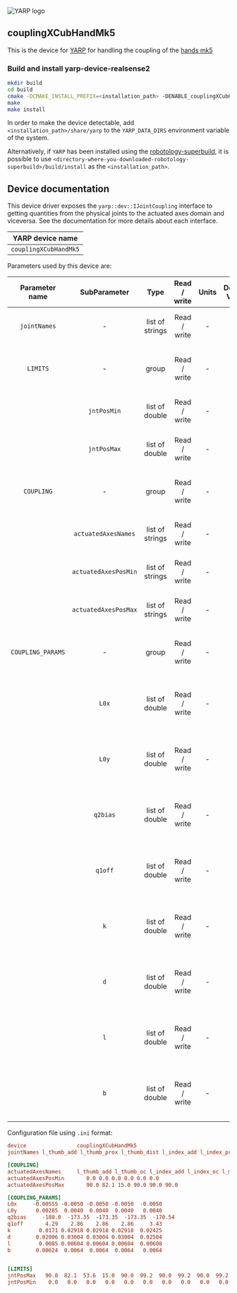 ![YARP logo](https://raw.githubusercontent.com/robotology/yarp/master/doc/images/yarp-robot-24.png "yarp-device-realsense2")
## couplingXCubHandMk5


This is the device for [YARP](https://www.yarp.it/) for handling the coupling of the [hands mk5](https://icub-tech-iit.github.io/documentation/hands/hands_mk5_coupling/)


### Build and install yarp-device-realsense2

```bash
mkdir build
cd build
cmake -DCMAKE_INSTALL_PREFIX=<installation_path> -DENABLE_couplingXCubHandMk5=BOOL:ON ..
make
make install
```

In order to make the device detectable, add `<installation_path>/share/yarp` to the `YARP_DATA_DIRS` environment variable of the system.

Alternatively, if `YARP` has been installed using the [robotology-superbuild](https://github.com/robotology/robotology-superbuild), it is possible to use `<directory-where-you-downloaded-robotology-superbuild>/build/install` as the `<installation_path>`.


## Device documentation

This device driver exposes the `yarp::dev::IJointCoupling` interface to getting
quantities from the physical joints to the actuated axes domain and viceversa.
See the documentation for more details about each interface.


| YARP device name |
|:----------------:|
| `couplingXCubHandMk5`     |

Parameters used by this device are:

| Parameter name               | SubParameter      | Type           | Read / write | Units   | Default Value | Required        | Description                                                                           | Notes                                                                 |
|:----------------------------:|:-----------------:|:--------------:|:------------:|:-------:|:-------------:|:---------------:|:-------------------------------------------------------------------------------------:|:---------------------------------------------------------------------:|
|  `jointNames`                      |     -             |   list of strings       | Read / write | -       |   -           |  Yes            | Names of the physical joints                                   |                                   |
|  `LIMITS`                      |     -             |   group      | Read / write | -       |   -           |  Yes            | group containing the physical joint limits                                     |                                   |
|                      |     `jntPosMin`        | list of double     | Read / write | -       |   -           |  Yes            | Phyisical joints' position minimum                                  |                      |
|                      |     `jntPosMax`        | list of double     | Read / write | -       |   -           |  Yes            | Phyisical joints' position maximum                                  |                                 |
|  `COUPLING`                      |     -             | group         | Read / write | -       |   -           |  Yes            | The group containing the coupling description
|                      |     `actuatedAxesNames`        | list of strings     | Read / write | -       |   -           |  Yes            | Names of the actuated axes                                      |                                   |
|                      |     `actuatedAxesPosMin`        | list of strings     | Read / write | -       |   -           |  Yes            | Actuated axes' position minimum                                      |                                   |
|                      |     `actuatedAxesPosMax`        | list of strings     | Read / write | -       |   -           |  Yes            | Actuated axes' position maximum                                      |                                   |
|  `COUPLING_PARAMS`                      |     -             | group         | Read / write | -       |   -           |  Yes            | The group containing the coupling params                                   |                                   |
|                      |     `L0x`        | list of double     | Read / write | -       |   -           |  Yes            | x coordinate of the first end of the lever is applied                                      |           The lenght of the list must be 5                        |
|                      |     `L0y`        | list of double     | Read / write | -       |   -           |  Yes            | y coordinate of the first end of the lever is applied                                      |           The lenght of the list must be 5                        |
|                      |     `q2bias`        | list of double     | Read / write | -       |   -           |  Yes            | Angle of L1 - P1  when the finger is fully open           |           The lenght of the list must be 5                        |
|                      |     `q1off`        | list of double     | Read / write | -       |   -           |  Yes            | Angle of P1 - P0  when the finger is fully closed           |           The lenght of the list must be 5                        |
|                      |     `k`        | list of double     | Read / write | -       |   -           |  Yes            | Connecting rod length, \|L1-L0\|           |           The lenght of the list must be 5                        |
|                      |     `d`        | list of double     | Read / write | -       |   -           |  Yes            | Distance between the two joints, P1 and P0           |           The lenght of the list must be 5                        |
|                      |     `l`        | list of double     | Read / write | -       |   -           |  Yes            | Distance between L1 and P1            |           The lenght of the list must be 5                        |
|                      |     `b`        | list of double     | Read / write | -       |   -           |  Yes            | Distance between L0 and P0             |           The lenght of the list must be 5                        |



Configuration file using `.ini` format:

```ini
device                couplingXCubHandMk5
jointNames l_thumb_add l_thumb_prox l_thumb_dist l_index_add l_index_prox l_index_dist l_middle_prox l_middle_dist l_ring_prox l_ring_dist l_pinkie_prox l_pinkie_dist

[COUPLING]
actuatedAxesNames     l_thumb_add l_thumb_oc l_index_add l_index_oc l_middle_oc l_ring_pinky_oc
actuatedAxesPosMin       0.0 0.0 0.0 0.0 0.0 0.0
actuatedAxesPosMax       90.0 82.1 15.0 90.0 90.0 90.0

[COUPLING_PARAMS]
L0x     -0.00555 -0.0050 -0.0050 -0.0050  -0.0050
L0y      0.00285  0.0040  0.0040  0.0040   0.0040
q2bias     -180.0  -173.35  -173.35  -173.35  -170.54
q1off       4.29    2.86    2.86    2.86     3.43
k         0.0171 0.02918 0.02918 0.02918  0.02425
d        0.02006 0.03004 0.03004 0.03004  0.02504
l         0.0085 0.00604 0.00604 0.00604  0.00608
b        0.00624  0.0064  0.0064  0.0064   0.0064


[LIMITS]
jntPosMax   90.0  82.1  53.6  15.0  90.0  99.2  90.0  99.2  90.0  99.2  90.0  93.3
jntPosMin    0.0   0.0   0.0   0.0   0.0   0.0   0.0   0.0   0.0   0.0   0.0   0.0
```
